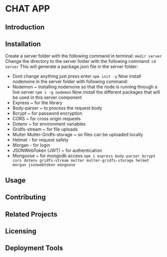 # CHAT APP
## Introduction
## Installation
Create a server folder with the following command in terminal:
```mkdir server```
Change the directory to the server folder with the following command:
```cd server```
This will generate a package.json file in the server folder:
* Dont change anything just press enter
```npm init -y```
Now install nodemone in the server folder with following command:
* Nodemon ~ Installing nodemone so that the node is running through a live server
```npm i -g nodemon```
Now install the different packages that will be used in this server component
* Express ~ for the library
* Body-parser ~ to process the request body
* Bcrypt ~  for password encryption
* CORS ~ for cross origin requests
* Dotenv ~ for environment variables
* Gridfs-stream ~ for file uploads
* Multer Multer-Gridfs-storage ~ so files can be uploaded locally
* Helmet - for request safety 
* Morgan - for login
* JSONWebToken (JWT) ~ for authentication
* Mongoose ~ for mongodb access
```npm i express body-parser bcrypt cors dotenv gridfs-stream multer multer-gridfs-storage helmet morgan jsonwebtoken mongoose```
## Usage
## Contributing
## Related Projects
## Licensing
## Deployment Tools